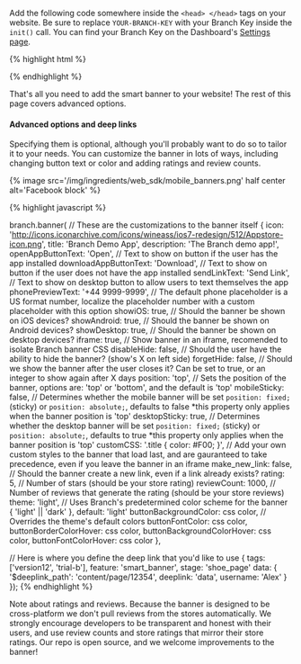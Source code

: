 
Add the following code somewhere inside the `<head> </head>` tags on your website. Be sure to replace `YOUR-BRANCH-KEY` with your Branch Key inside the `init()` call. You can find your Branch Key on the Dashboard's [Settings page](https://dashboard.branch.io/#/settings).

{% highlight html %}
<script type="text/javascript">
{% ingredient web_sdk/_initialization %}{% endingredient %}
branch.banner({
    icon: 'http://icons.iconarchive.com/icons/wineass/ios7-redesign/512/Appstore-icon.png',
    title: 'Branch Demo App',
    description: 'The Branch demo app!'
}, {});
</script>
{% endhighlight %}

That's all you need to add the smart banner to your website! The rest of this page covers advanced options.

#### Advanced options and deep links

Specifying them is optional, although you'll probably want to do so to tailor it to your needs. You can customize the banner in lots of ways, including changing button text or color and adding ratings and review counts.



{% image src='/img/ingredients/web_sdk/mobile_banners.png' half center alt='Facebook block' %}

{% highlight javascript %}

branch.banner(
// These are the customizations to the banner itself
{
    icon: 'http://icons.iconarchive.com/icons/wineass/ios7-redesign/512/Appstore-icon.png',
    title: 'Branch Demo App',
    description: 'The Branch demo app!',
    openAppButtonText: 'Open',              // Text to show on button if the user has the app installed
    downloadAppButtonText: 'Download',      // Text to show on button if the user does not have the app installed
    sendLinkText: 'Send Link',              // Text to show on desktop button to allow users to text themselves the app
    phonePreviewText: '+44 9999-9999',      // The default phone placeholder is a US format number, localize the placeholder number with a custom placeholder with this option
    showiOS: true,                          // Should the banner be shown on iOS devices?
    showAndroid: true,                      // Should the banner be shown on Android devices?
    showDesktop: true,                      // Should the banner be shown on desktop devices?
    iframe: true,                           // Show banner in an iframe, recomended to isolate Branch banner CSS
    disableHide: false,                     // Should the user have the ability to hide the banner? (show's X on left side)
    forgetHide: false,                      // Should we show the banner after the user closes it? Can be set to true, or an integer to show again after X days
    position: 'top',                        // Sets the position of the banner, options are: 'top' or 'bottom', and the default is 'top'
    mobileSticky: false,                    // Determines whether the mobile banner will be set `position: fixed;` (sticky) or `position: absolute;`, defaults to false *this property only applies when the banner position is 'top'
    desktopSticky: true,                    // Determines whether the desktop banner will be set `position: fixed;` (sticky) or `position: absolute;`, defaults to true *this property only applies when the banner position is 'top'
    customCSS: '.title { color: #F00; }',   // Add your own custom styles to the banner that load last, and are gauranteed to take precedence, even if you leave the banner in an iframe
    make_new_link: false,                   // Should the banner create a new link, even if a link already exists?
    rating: 5,                              // Number of stars (should be your store rating)
    reviewCount: 1000,                      // Number of reviews that generate the rating (should be your store reviews)
    theme: 'light',                         // Uses Branch's predetermined color scheme for the banner { 'light' || 'dark' }, default: 'light'
    buttonBackgroundColor: css color,        // Overrides the theme's default colors
    buttonFontColor: css color,
    buttonBorderColorHover: css color,
    buttonBackgroundColorHover: css color,
    buttonFontColorHover: css color
},

// Here is where you define the deep link that you'd like to use
{ 
    tags: ['version12', 'trial-b'],
    feature: 'smart_banner',
    stage: 'shoe_page'
    data: {
        '$deeplink_path': 'content/page/12354',
        deeplink: 'data',
        username: 'Alex'
    }
});
{% endhighlight %}

Note about ratings and reviews. Because the banner is designed to be cross-platform we don't pull reviews from the stores automatically. We strongly encourage developers to be transparent and honest with their users, and use review counts and store ratings that mirror their store ratings. Our repo is open source, and we welcome improvements to the banner!






